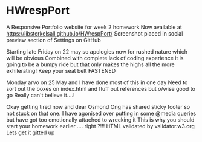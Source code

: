 # HWrespPort
A Responsive Portfolio website for week 2 homework
Now available at https://libsterkelsall.github.io/HWrespPort/
Screenshot placed in social preview section of Settings on GitHub

Starting late Friday on 22 may so apologies now for rushed nature which will be obvious
Combined with complete lack of coding experience it is going to be a bumpy ride but that only makes the highs all the more exhilerating!
Keep your seat belt FASTENED

Monday arvo on 25 May and I have done most of this in one day
Need to sort out the boxes on index.html and fluff out references but o/wise good to go
Really can't believe it....!

Okay getting tired now and dear Osmond Ong has shared sticky footer so not stuck on that one.
I have agonised over putting in some @media queries but have got too emotionally attached to wrecking it
This is why you should start your homework earlier .... right ?!!!
HTML validated by validator.w3.org
Lets get it gitted up